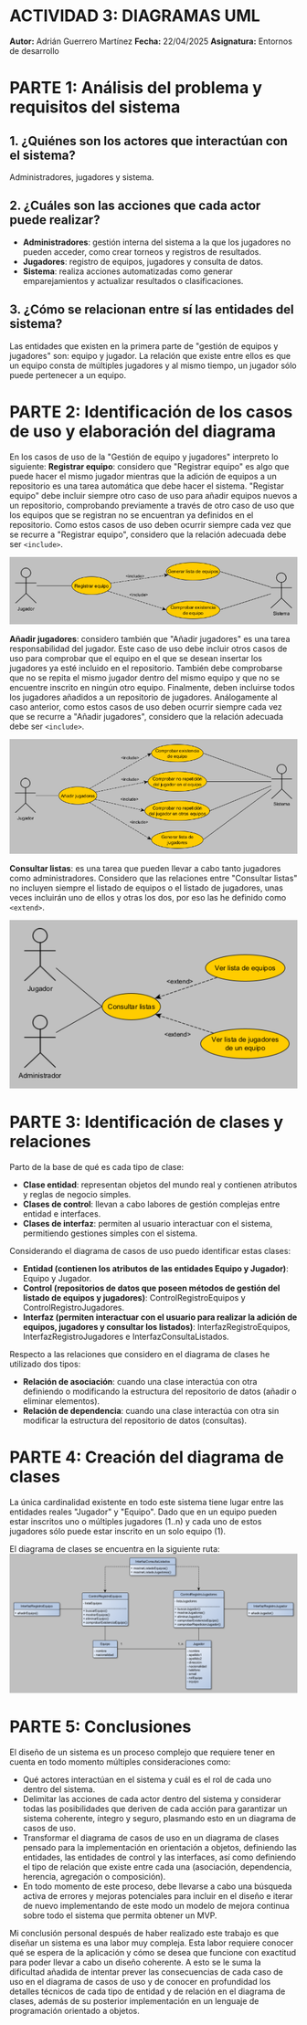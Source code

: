 # ACTIVIDAD 3: DIAGRAMAS UML
**Autor:** Adrián Guerrero Martínez
**Fecha:** 22/04/2025
**Asignatura:** Entornos de desarrollo

# PARTE 1: Análisis del problema y requisitos del sistema
## 1. ¿Quiénes son los actores que interactúan con el sistema?
Administradores, jugadores y sistema.

## 2. ¿Cuáles son las acciones que cada actor puede realizar?
- **Administradores**: gestión interna del sistema a la que los jugadores no pueden acceder, como crear torneos y registros de resultados.
- **Jugadores**: registro de equipos, jugadores y consulta de datos.
- **Sistema**: realiza acciones automatizadas como generar emparejamientos y actualizar resultados o clasificaciones.

## 3. ¿Cómo se relacionan entre sí las entidades del sistema?
Las entidades que existen en la primera parte de "gestión de equipos y jugadores" son: equipo y jugador.
La relación que existe entre ellos es que un equipo consta de múltiples jugadores y al mismo tiempo, un jugador sólo puede pertenecer a un equipo.

# PARTE 2: Identificación de los casos de uso y elaboración del diagrama
En los casos de uso de la "Gestión de equipo y jugadores" interpreto lo siguiente:
**Registrar equipo**: considero que "Registrar equipo" es algo que puede hacer el mismo jugador mientras que la adición de equipos a un repositorio es una tarea automática que debe hacer el sistema. "Registar equipo" debe incluir siempre otro caso de uso para añadir equipos nuevos a un repositorio, comprobando previamente a través de otro caso de uso que los equipos que se registran no se encuentran ya definidos en el repositorio. Como estos casos de uso deben ocurrir siempre cada vez que se recurre a "Registrar equipo", considero que la relación adecuada debe ser `<include>`.

![Diagrama de casos de uso - Registrar equipo](./diagrams/teamRegister-useCase.png)

**Añadir jugadores**: considero también que "Añadir jugadores" es una tarea responsabilidad del jugador. Este caso de uso debe incluir otros casos de uso para comprobar que el equipo en el que se desean insertar los jugadores ya esté incluido en el repositorio. También debe comprobarse que no se repita el mismo jugador dentro del mismo equipo y que no se encuentre inscrito en ningún otro equipo. 
Finalmente, deben incluirse todos los jugadores añadidos a un repositorio de jugadores. Análogamente al caso anterior, como estos casos de uso deben ocurrir siempre cada vez que se recurre a "Añadir jugadores", considero que la relación adecuada debe ser `<include>`.

![Diagrama de casos de uso - Añadir jugadores](./diagrams/addPlayer2Team-useCase.png)

**Consultar listas**: es una tarea que pueden llevar a cabo tanto jugadores como administradores. Considero que las relaciones entre "Consultar listas" no incluyen siempre el listado de equipos o el listado de jugadores, unas veces incluirán uno de ellos y otras los dos, por eso las he definido como `<extend>`.

![Diagrama de casos de uso - Añadir jugadores](./diagrams/viewListTeamsAndPlayers-useCase.png)

# PARTE 3: Identificación de clases y relaciones
Parto de la base de qué es cada tipo de clase:
- **Clase entidad**: representan objetos del mundo real y contienen atributos y reglas de negocio simples.
- **Clases de control**: llevan a cabo labores de gestión complejas entre entidad e interfaces.
- **Clases de interfaz**: permiten al usuario interactuar con el sistema, permitiendo gestiones simples con el sistema.

Considerando el diagrama de casos de uso puedo identificar estas clases:
- **Entidad (contienen los atributos de las entidades Equipo y Jugador)**: Equipo y Jugador.
- **Control (repositorios de datos que poseen métodos de gestión del listado de equipos y jugadores)**: ControlRegistroEquipos y ControlRegistroJugadores.
- **Interfaz (permiten interactuar con el usuario para realizar la adición de equipos, jugadores y consultar los listados)**: InterfazRegistroEquipos, InterfazRegistroJugadores e InterfazConsultaListados.

Respecto a las relaciones que considero en el diagrama de clases he utilizado dos tipos:
- **Relación de asociación**: cuando una clase interactúa con otra definiendo o modificando la estructura del repositorio de datos (añadir o eliminar elementos).
- **Relación de dependencia**: cuando una clase interactúa con otra sin modificar la estructura del repositorio de datos (consultas).

# PARTE 4: Creación del diagrama de clases
La única cardinalidad existente en todo este sistema tiene lugar entre las entidades reales "Jugador" y "Equipo". Dado que en un equipo pueden estar inscritos uno o múltiples jugadores (1..n) y cada uno de estos jugadores sólo puede estar inscrito en un solo equipo (1).

El diagrama de clases se encuentra en la siguiente ruta:
![Diagrama de clases](./diagrams/clases.png)

# PARTE 5: Conclusiones
El diseño de un sistema es un proceso complejo que requiere tener en cuenta en todo momento múltiples consideraciones como:
- Qué actores interactúan en el sistema y cuál es el rol de cada uno dentro del sistema.
- Delimitar las acciones de cada actor dentro del sistema y considerar todas las posibilidades que deriven de cada acción para garantizar un sistema coherente, íntegro y seguro, plasmando esto en un diagrama de casos de uso.
- Transformar el diagrama de casos de uso en un diagrama de clases pensado para la implementación en orientación a objetos, definiendo las entidades, las entidades de control y las interfaces, así como definiendo el tipo de relación que existe entre cada una (asociación, dependencia, herencia, agregación o composición).
- En todo momento de este proceso, debe llevarse a cabo una búsqueda activa de errores y mejoras potenciales para incluir en el diseño e iterar de nuevo implementando de este modo un modelo de mejora continua sobre todo el sistema que permita obtener un MVP.

Mi conclusión personal después de haber realizado este trabajo es que diseñar un sistema es una labor muy compleja. Esta labor requiere conocer qué se espera de la aplicación y cómo se desea que funcione con exactitud para poder llevar a cabo un diseño coherente. A esto se le suma la dificultad añadida de intentar prever las consecuencias de cada caso de uso en el diagrama de casos de uso y de conocer en profundidad los detalles técnicos de cada tipo de entidad y de relación en el diagrama de clases, además de su posterior implementación en un lenguaje de programación orientado a objetos.